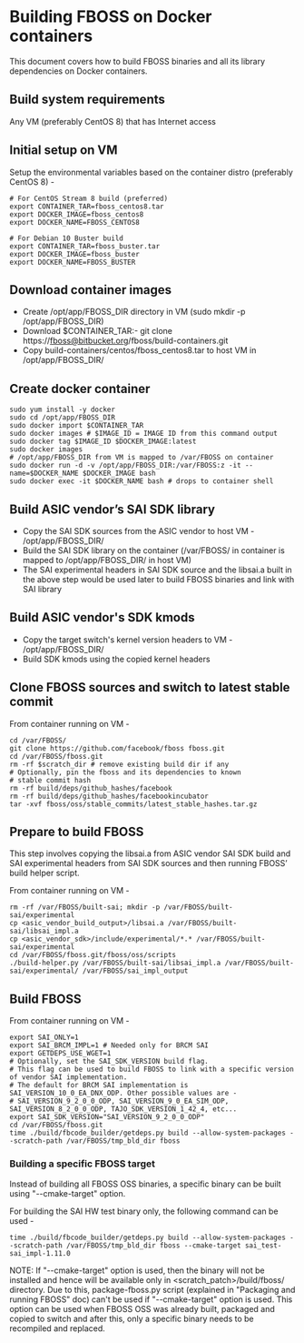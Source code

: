 <a name="building">

# Building FBOSS on Docker containers

</a>

This document covers how to build FBOSS binaries and all its library
dependencies on Docker containers.

## Build system requirements

Any VM (preferably CentOS 8) that has Internet access


## Initial setup on VM

Setup the environmental variables based on the container distro (preferably CentOS 8) -

```
# For CentOS Stream 8 build (preferred)
export CONTAINER_TAR=fboss_centos8.tar
export DOCKER_IMAGE=fboss_centos8
export DOCKER_NAME=FBOSS_CENTOS8

# For Debian 10 Buster build
export CONTAINER_TAR=fboss_buster.tar
export DOCKER_IMAGE=fboss_buster
export DOCKER_NAME=FBOSS_BUSTER
```

## Download container images

- Create /opt/app/FBOSS_DIR directory in VM (sudo mkdir -p /opt/app/FBOSS_DIR)
- Download $CONTAINER_TAR:- git clone https://fboss@bitbucket.org/fboss/build-containers.git
- Copy build-containers/centos/fboss_centos8.tar to host VM in /opt/app/FBOSS_DIR/


## Create docker container

```
sudo yum install -y docker
sudo cd /opt/app/FBOSS_DIR
sudo docker import $CONTAINER_TAR
sudo docker images # $IMAGE_ID = IMAGE ID from this command output
sudo docker tag $IMAGE_ID $DOCKER_IMAGE:latest
sudo docker images
# /opt/app/FBOSS_DIR from VM is mapped to /var/FBOSS on container
sudo docker run -d -v /opt/app/FBOSS_DIR:/var/FBOSS:z -it --name=$DOCKER_NAME $DOCKER_IMAGE bash
sudo docker exec -it $DOCKER_NAME bash # drops to container shell
```

## Build ASIC vendor’s SAI SDK library
- Copy the SAI SDK sources from the ASIC vendor to host VM - /opt/app/FBOSS_DIR/
- Build the SAI SDK library on the container (/var/FBOSS/ in container is mapped
  to /opt/app/FBOSS_DIR/ in host VM)
- The SAI experimental headers in SAI SDK source and the libsai.a built in the
  above step would be used later to build FBOSS binaries and link with SAI library


## Build ASIC vendor's SDK kmods
- Copy the target switch's kernel version headers to VM - /opt/app/FBOSS_DIR/
- Build SDK kmods using the copied kernel headers


## Clone FBOSS sources and switch to latest stable commit

From container running on VM -

```
cd /var/FBOSS/
git clone https://github.com/facebook/fboss fboss.git
cd /var/FBOSS/fboss.git
rm -rf $scratch_dir # remove existing build dir if any
# Optionally, pin the fboss and its dependencies to known
# stable commit hash
rm -rf build/deps/github_hashes/facebook
rm -rf build/deps/github_hashes/facebookincubator
tar -xvf fboss/oss/stable_commits/latest_stable_hashes.tar.gz
```

## Prepare to build FBOSS

This step involves copying the libsai.a from ASIC vendor SAI SDK build and SAI experimental headers from SAI SDK sources and then running FBOSS’ build helper script.

From container running on VM -

```
rm -rf /var/FBOSS/built-sai; mkdir -p /var/FBOSS/built-sai/experimental
cp <asic_vendor_build_output>/libsai.a /var/FBOSS/built-sai/libsai_impl.a
cp <asic_vendor_sdk>/include/experimental/*.* /var/FBOSS/built-sai/experimental
cd /var/FBOSS/fboss.git/fboss/oss/scripts
./build-helper.py /var/FBOSS/built-sai/libsai_impl.a /var/FBOSS/built-sai/experimental/ /var/FBOSS/sai_impl_output
```

## Build FBOSS

From container running on VM -

```
export SAI_ONLY=1
export SAI_BRCM_IMPL=1 # Needed only for BRCM SAI
export GETDEPS_USE_WGET=1
# Optionally, set the SAI_SDK_VERSION build flag.
# This flag can be used to build FBOSS to link with a specific version of vendor SAI implementation.
# The default for BRCM SAI implementation is SAI_VERSION_10_0_EA_DNX_ODP. Other possible values are -
# SAI_VERSION_9_2_0_0_ODP, SAI_VERSION_9_0_EA_SIM_ODP, SAI_VERSION_8_2_0_0_ODP, TAJO_SDK_VERSION_1_42_4, etc...
export SAI_SDK_VERSION="SAI_VERSION_9_2_0_0_ODP"
cd /var/FBOSS/fboss.git
time ./build/fbcode_builder/getdeps.py build --allow-system-packages --scratch-path /var/FBOSS/tmp_bld_dir fboss
```

### Building a specific FBOSS target

Instead of building all FBOSS OSS binaries, a specific binary can be built using "--cmake-target" option.

For building the SAI HW test binary only, the following command can be used -

```
time ./build/fbcode_builder/getdeps.py build --allow-system-packages --scratch-path /var/FBOSS/tmp_bld_dir fboss --cmake-target sai_test-sai_impl-1.11.0
```

NOTE: If "--cmake-target" option is used, then the binary will not be installed and hence will be available only in <scratch_patch>/build/fboss/ directory. Due to this, package-fboss.py script (explained in "Packaging and running FBOSS" doc) can't be used if "--cmake-target" option is used. This option can be used when FBOSS OSS was already built, packaged and copied to switch and after this, only a specific binary needs to be recompiled and replaced.
